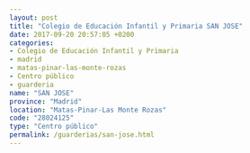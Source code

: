 ```yaml
---
layout: post
title: "Colegio de Educación Infantil y Primaria SAN JOSE"
date: 2017-09-20 20:57:05 +0200
categories:
- Colegio de Educación Infantil y Primaria
- madrid
- matas-pinar-las-monte-rozas
- Centro público
- guarderia
name: "SAN JOSE"
province: "Madrid"
location: "Matas-Pinar-Las Monte Rozas"
code: "28024125"
type: "Centro público"
permalink: /guarderias/san-jose.html
---
```

